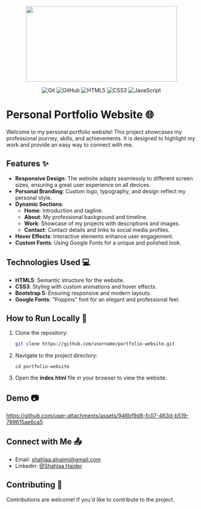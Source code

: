 <p align="center">
  <img width ="400" height="200" src="https://github.com/user-attachments/assets/ce879010-cde2-42cb-a058-aea97a501aa2">
</p>

<p align="center">
  <img src="https://img.shields.io/badge/Git-%23F05033.svg?style=for-the-badge&logo=git&logoColor=white" alt="Git">
  <img src="https://img.shields.io/badge/GitHub-181717.svg?style=for-the-badge&logo=github&logoColor=white" alt="GitHub">
  <img src="https://img.shields.io/badge/HTML5-%23E34F26.svg?style=for-the-badge&logo=html5&logoColor=white" alt="HTML5">
  <img src="https://img.shields.io/badge/CSS3-%231572B6.svg?style=for-the-badge&logo=css3&logoColor=white" alt="CSS3">
  <img src="https://img.shields.io/badge/JavaScript-%23F7DF1E.svg?style=for-the-badge&logo=javascript&logoColor=black" alt="JavaScript">
</p>

# Personal Portfolio Website 🌐
Welcome to my personal portfolio website! This project showcases my professional journey, skills, and achievements. It is designed to highlight my work and provide an easy way to connect with me.

## **Features** ✨
- **Responsive Design**: The website adapts seamlessly to different screen sizes, ensuring a great user experience on all devices.  
- **Personal Branding**: Custom logo, typography, and design reflect my personal style.  
- **Dynamic Sections**:  
  - **Home**: Introduction and tagline.  
  - **About**: My professional background and timeline.  
  - **Work**: Showcase of my projects with descriptions and images.  
  - **Contact**: Contact details and links to social media profiles.  
- **Hover Effects**: Interactive elements enhance user engagement.  
- **Custom Fonts**: Using Google Fonts for a unique and polished look.

## **Technologies Used** 💻

- **HTML5**: Semantic structure for the website.  
- **CSS3**: Styling with custom animations and hover effects.  
- **Bootstrap 5**: Ensuring responsive and modern layouts.  
- **Google Fonts**: "Poppins" font for an elegant and professional feel.  

## **How to Run Locally** 🚀

1. Clone the repository:  
   ```bash
   git clone https://github.com/username/portfolio-website.git
2. Navigate to the project directory:
   ```
   cd portfolio-website
3. Open the 𝐢𝐧𝐝𝐞𝐱.𝐡𝐭𝐦𝐥 file in your browser to view the website.   


## **Demo** 📷

https://github.com/user-attachments/assets/946bf9d8-fc07-463d-b519-789615ae6ca5

## **Connect with Me** 📤 
- Email: shahlaa.alnaimi@gmail.com
- Linkedin: [@Shahlaa Haider](https://www.linkedin.com/in/shahlaahaider/)
  
## **Contributing** 🤝
Contributions are welcome! If you'd like to contribute to the project.



